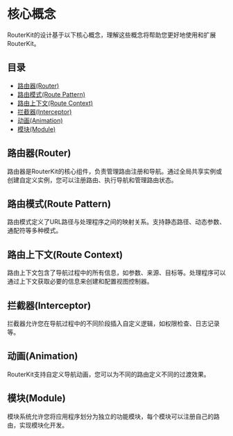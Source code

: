 # 核心概念

RouterKit的设计基于以下核心概念，理解这些概念将帮助您更好地使用和扩展RouterKit。

## 目录

- [路由器(Router)](Router.md)
- [路由模式(Route Pattern)](RoutePattern.md)
- [路由上下文(Route Context)](RouteContext.md)
- [拦截器(Interceptor)](Interceptor.md)
- [动画(Animation)](Animation.md)
- [模块(Module)](Module.md)

## 路由器(Router)

路由器是RouterKit的核心组件，负责管理路由注册和导航。通过全局共享实例或创建自定义实例，您可以注册路由、执行导航和管理路由状态。

## 路由模式(Route Pattern)

路由模式定义了URL路径与处理程序之间的映射关系。支持静态路径、动态参数、通配符等多种模式。

## 路由上下文(Route Context)

路由上下文包含了导航过程中的所有信息，如参数、来源、目标等。处理程序可以通过上下文获取必要的信息来创建和配置视图控制器。

## 拦截器(Interceptor)

拦截器允许您在导航过程中的不同阶段插入自定义逻辑，如权限检查、日志记录等。

## 动画(Animation)

RouterKit支持自定义导航动画，您可以为不同的路由定义不同的过渡效果。

## 模块(Module)

模块系统允许您将应用程序划分为独立的功能模块，每个模块可以注册自己的路由，实现模块化开发。